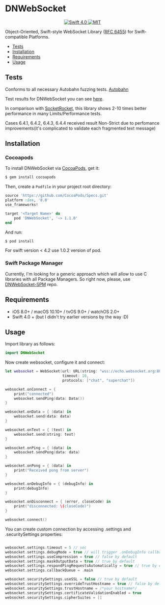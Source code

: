 # DNWebSocket

<p align="center">
<a href="https://developer.apple.com/swift/" target="_blank">
<img src="https://img.shields.io/badge/Swift-4.0-orange.svg?style=flat" alt="Swift 4.0">
</a>
<a href="https://github.com/GlebRadchenko/DNWebSocket/blob/master/LICENSE" target="_blank">
<img src="https://img.shields.io/packagist/l/doctrine/orm.svg" alt="MIT">
</a>
</p>

Object-Oriented, Swift-style WebSocket Library ([RFC 6455](https://tools.ietf.org/html/rfc6455>)) for Swift-compatible Platforms.

- [Tests](#tests)
- [Installation](#installation)
- [Requirements](#requirements)
- [Usage](#usage)


## Tests

Conforms to all necessary Autobahn fuzzing tests. [Autobahn](https://github.com/crossbario/autobahn-testsuite)

Test results for DNWebSocket you can see [here](https://glebradchenko.github.io/dnwebsocket.github.io/).

In comparison with [SocketRocket](http://facebook.github.io/SocketRocket/results/), this library shows 2-10 times better performance in many Limits/Performance tests.

Cases 6.4.1, 6.4.2, 6.4.3, 6.4.4 received result Non-Strict due to perfomance improvements(it's complicated to validate each fragmented text message)

## Installation

### Cocoapods

To install DNWebSocket via [CocoaPods](http://cocoapods.org), get it:

```bash
$ gem install cocoapods
```

Then, create a `Podfile` in your project root directory:

```ruby
source 'https://github.com/CocoaPods/Specs.git'
platform :ios, '8.0'
use_frameworks!

target '<Target Name>' do
    pod 'DNWebSocket', '~> 1.1.0'
end
```

And run:

```bash
$ pod install
```
For swift version < 4.2 use 1.0.2 version of pod.

### Swift Package Manager

Currently, I'm looking for a generic approach which will allow to use C libraries with all Package Managers.
So right now, please, use [DNWebSocket-SPM](https://github.com/GlebRadchenko/DNWebSocket-SPM) repo.

## Requirements

- iOS 8.0+ / macOS 10.10+ / tvOS 9.0+ / watchOS 2.0+
- Swift 4.0 + (but I didn't try earlier versions by the way :D)

## Usage

Import library as follows: 
 
  ``` swift
  import DNWebSocket
```

Now create websocket, configure it and connect:

``` swift
let websocket = WebSocket(url: URL(string: "wss://echo.websocket.org:80")!,
                          timeout: 10,
                          protocols: ["chat", "superchat"])

websocket.onConnect = {
    print("connected")
    websocket.sendPing(data: Data())
}

websocket.onData = { (data) in
    websocket.send(data: data)
}

websocket.onText = { (text) in
    websocket.send(string: text)
}

websocket.onPing = { (data) in
    websocket.sendPong(data: data)
}

websocket.onPong = { (data) in
    print("Received pong from server")
}

websocket.onDebugInfo = { (debugInfo) in
    print(debugInfo)
}

websocket.onDisconnect = { (error, closeCode) in
    print("disconnected: \(closeCode)")
}

websocket.connect()
```

You can create custom connection by accessing .settings and .securitySettings properties:

``` swift

websocket.settings.timeout = 5 // sec
websocket.settings.debugMode = true // will trigger .onDebugInfo callback and send .debug(String) event
websocket.settings.useCompression = true // false by default
websocket.settings.maskOutputData = true // true by default
websocket.settings.respondPingRequestsAutomatically = true // true by default 
websocket.settings.callbackQueue = .main

websocket.securitySettings.useSSL = false // true by default
websocket.securitySettings.overrideTrustHostname = true // false by default
websocket.securitySettings.trustHostname = /*your hostname*/
websocket.securitySettings.certificateValidationEnabled = true
websocket.securitySettings.cipherSuites = []

```
